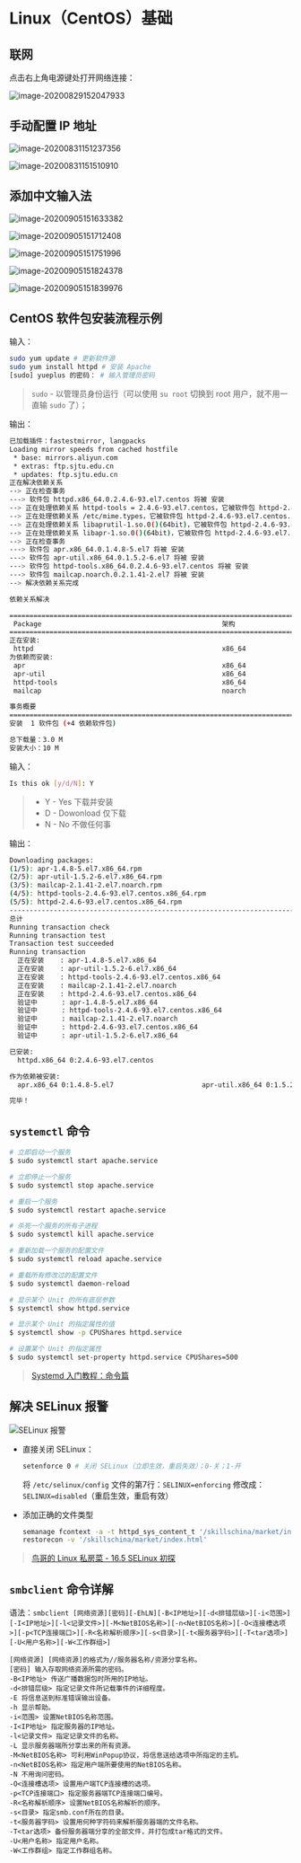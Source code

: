 # Linux（CentOS）基础

## 联网

点击右上角电源键处打开网络连接：

![image-20200829152047933](./img/image-20200829152047933.png)

## 手动配置 IP 地址

![image-20200831151237356](./img/image-20200831151237356.png)

![image-20200831151510910](./img/image-20200831151510910.png)

## 添加中文输入法

![image-20200905151633382](./img/image-20200905151633382.png)

![image-20200905151712408](./img/image-20200905151712408.png)

![image-20200905151751996](./img/image-20200905151751996.png)

![image-20200905151824378](./img/image-20200905151824378.png)

![image-20200905151839976](./img/image-20200905151839976.png)

## CentOS 软件包安装流程示例

输入：

```sh
sudo yum update # 更新软件源
sudo yum install httpd # 安装 Apache
[sudo] yueplus 的密码： # 输入管理员密码
```

> `sudo` - 以管理员身份运行（可以使用 `su root` 切换到 root 用户，就不用一直输 `sudo` 了）；

输出：

```sh
已加载插件：fastestmirror, langpacks
Loading mirror speeds from cached hostfile
 * base: mirrors.aliyun.com
 * extras: ftp.sjtu.edu.cn
 * updates: ftp.sjtu.edu.cn
正在解决依赖关系
--> 正在检查事务
---> 软件包 httpd.x86_64.0.2.4.6-93.el7.centos 将被 安装
--> 正在处理依赖关系 httpd-tools = 2.4.6-93.el7.centos，它被软件包 httpd-2.4.6-93.el7.centos.x86_64 需要
--> 正在处理依赖关系 /etc/mime.types，它被软件包 httpd-2.4.6-93.el7.centos.x86_64 需要
--> 正在处理依赖关系 libaprutil-1.so.0()(64bit)，它被软件包 httpd-2.4.6-93.el7.centos.x86_64 需要
--> 正在处理依赖关系 libapr-1.so.0()(64bit)，它被软件包 httpd-2.4.6-93.el7.centos.x86_64 需要
--> 正在检查事务
---> 软件包 apr.x86_64.0.1.4.8-5.el7 将被 安装
---> 软件包 apr-util.x86_64.0.1.5.2-6.el7 将被 安装
---> 软件包 httpd-tools.x86_64.0.2.4.6-93.el7.centos 将被 安装
---> 软件包 mailcap.noarch.0.2.1.41-2.el7 将被 安装
--> 解决依赖关系完成

依赖关系解决

===================================================================================================================================================================================================================
 Package                                             架构                                           版本                                                        源                                            大小
===================================================================================================================================================================================================================
正在安装:
 httpd                                               x86_64                                         2.4.6-93.el7.centos                                         base                                         2.7 M
为依赖而安装:
 apr                                                 x86_64                                         1.4.8-5.el7                                                 base                                         103 k
 apr-util                                            x86_64                                         1.5.2-6.el7                                                 base                                          92 k
 httpd-tools                                         x86_64                                         2.4.6-93.el7.centos                                         base                                          92 k
 mailcap                                             noarch                                         2.1.41-2.el7                                                base                                          31 k

事务概要
===================================================================================================================================================================================================================
安装  1 软件包 (+4 依赖软件包)

总下载量：3.0 M
安装大小：10 M
```

输入：

```sh
Is this ok [y/d/N]: Y
```

> - Y - Yes 下载并安装
> - D - Dowonload 仅下载
> - N - No 不做任何事

输出：

```sh
Downloading packages:
(1/5): apr-1.4.8-5.el7.x86_64.rpm                                                                                                                                                           | 103 kB  00:00:00     
(2/5): apr-util-1.5.2-6.el7.x86_64.rpm                                                                                                                                                      |  92 kB  00:00:00     
(3/5): mailcap-2.1.41-2.el7.noarch.rpm                                                                                                                                                      |  31 kB  00:00:00     
(4/5): httpd-tools-2.4.6-93.el7.centos.x86_64.rpm                                                                                                                                           |  92 kB  00:00:00     
(5/5): httpd-2.4.6-93.el7.centos.x86_64.rpm                                                                                                                                                 | 2.7 MB  00:00:02     
-------------------------------------------------------------------------------------------------------------------------------------------------------------------------------------------------------------------
总计                                                                                                                                                                               1.3 MB/s | 3.0 MB  00:00:02     
Running transaction check
Running transaction test
Transaction test succeeded
Running transaction
  正在安装    : apr-1.4.8-5.el7.x86_64                                                                                                                                                                         1/5 
  正在安装    : apr-util-1.5.2-6.el7.x86_64                                                                                                                                                                    2/5 
  正在安装    : httpd-tools-2.4.6-93.el7.centos.x86_64                                                                                                                                                         3/5 
  正在安装    : mailcap-2.1.41-2.el7.noarch                                                                                                                                                                    4/5 
  正在安装    : httpd-2.4.6-93.el7.centos.x86_64                                                                                                                                                               5/5 
  验证中      : apr-1.4.8-5.el7.x86_64                                                                                                                                                                         1/5 
  验证中      : httpd-tools-2.4.6-93.el7.centos.x86_64                                                                                                                                                         2/5 
  验证中      : mailcap-2.1.41-2.el7.noarch                                                                                                                                                                    3/5 
  验证中      : httpd-2.4.6-93.el7.centos.x86_64                                                                                                                                                               4/5 
  验证中      : apr-util-1.5.2-6.el7.x86_64                                                                                                                                                                    5/5 

已安装:
  httpd.x86_64 0:2.4.6-93.el7.centos                                                                                                                                                                               

作为依赖被安装:
  apr.x86_64 0:1.4.8-5.el7                      apr-util.x86_64 0:1.5.2-6.el7                      httpd-tools.x86_64 0:2.4.6-93.el7.centos                      mailcap.noarch 0:2.1.41-2.el7                     

完毕！
```

## `systemctl` 命令

```sh
# 立即启动一个服务
$ sudo systemctl start apache.service

# 立即停止一个服务
$ sudo systemctl stop apache.service

# 重启一个服务
$ sudo systemctl restart apache.service

# 杀死一个服务的所有子进程
$ sudo systemctl kill apache.service

# 重新加载一个服务的配置文件
$ sudo systemctl reload apache.service

# 重载所有修改过的配置文件
$ sudo systemctl daemon-reload

# 显示某个 Unit 的所有底层参数
$ systemctl show httpd.service

# 显示某个 Unit 的指定属性的值
$ systemctl show -p CPUShares httpd.service

# 设置某个 Unit 的指定属性
$ sudo systemctl set-property httpd.service CPUShares=500
```

> [Systemd 入门教程：命令篇](http://www.ruanyifeng.com/blog/2016/03/systemd-tutorial-commands.html)

## 解决 SELinux 报警

![SELinux 报警](./img/image-20200827201728771.png)

+ 直接关闭 SELinux：

  ```sh
  setenforce 0 # 关闭 SELinux（立即生效，重启失效）；0-关；1-开
  ```

  将 `/etc/selinux/config` 文件的第7行：`SELINUX=enforcing`
  修改成：`SELINUX=disabled`（重启生效，重启有效）

+ 添加正确的文件类型

  ```sh
  semanage fcontext -a -t httpd_sys_content_t '/skillschina/market/index.html'
  restorecon -v '/skillschina/market/index.html'
  ```

> [鸟哥的 Linux 私房菜 - 16.5 SELinux 初探](http://linux.vbird.org/linux_basic/0440processcontrol.php#selinux)

## `smbclient` 命令详解

语法：`smbclient [网络资源][密码][-EhLN][-B<IP地址>][-d<排错层级>][-i<范围>][-I<IP地址>][-l<记录文件>][-M<NetBIOS名称>][-n<NetBIOS名称>][-O<连接槽选项>][-p<TCP连接端口>][-R<名称解析顺序>][-s<目录>][-t<服务器字码>][-T<tar选项>][-U<用户名称>][-W<工作群组>]`

```text
[网络资源] [网络资源]的格式为//服务器名称/资源分享名称。
[密码] 输入存取网络资源所需的密码。
-B<IP地址> 传送广播数据包时所用的IP地址。
-d<排错层级> 指定记录文件所记载事件的详细程度。
-E 将信息送到标准错误输出设备。
-h 显示帮助。
-i<范围> 设置NetBIOS名称范围。
-I<IP地址> 指定服务器的IP地址。
-l<记录文件> 指定记录文件的名称。
-L 显示服务器端所分享出来的所有资源。
-M<NetBIOS名称> 可利用WinPopup协议，将信息送给选项中所指定的主机。
-n<NetBIOS名称> 指定用户端所要使用的NetBIOS名称。
-N 不用询问密码。
-O<连接槽选项> 设置用户端TCP连接槽的选项。
-p<TCP连接端口> 指定服务器端TCP连接端口编号。
-R<名称解析顺序> 设置NetBIOS名称解析的顺序。
-s<目录> 指定smb.conf所在的目录。
-t<服务器字码> 设置用何种字符码来解析服务器端的文件名称。
-T<tar选项> 备份服务器端分享的全部文件，并打包成tar格式的文件。
-U<用户名称> 指定用户名称。
-W<工作群组> 指定工作群组名称。
```